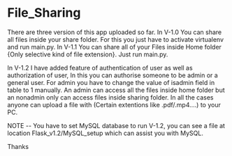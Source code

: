 # File_Sharing

There are three version of this app uploaded so far.
In V-1.0 You can share all files inside your share folder. For this you just have to activate virtualenv and run main.py.
In V-1.1 You can share all of your Files inside Home folder {Only selective kind of file extension}. Just run main.py.

In V-1.2 I have added feature of authentication of user as well as authorization of user, In this you can authorise someone to be
admin or a general user. For admin you have to change the value of isadmin field in table to 1 manually. An admin can access all the
files inside home folder but an nonadmin only can access files inside sharing folder. In all the cases anyone can upload a file with 
(Certain extentions like .pdf/.mp4....) to your PC.

NOTE -- You have to set MySQL database to run  V-1.2, you can see a file at location Flask_v1.2/MySQL_setup which can assist you with
MySQL.

Thanks
